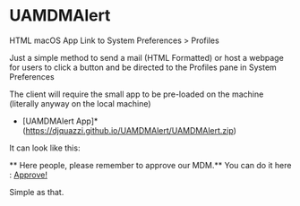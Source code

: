 # UAMDMAlert
HTML macOS App Link to System Preferences > Profiles

Just a simple method to send a mail (HTML Formatted) or host a webpage for users to click a button and be directed to the Profiles pane in System Preferences

The client will require the small app to be pre-loaded on the machine (literally anyway on the local machine)
* [UAMDMAlert App]* (https://djquazzi.github.io/UAMDMAlert/UAMDMAlert.zip)

It can look like this:

** Here people, please remember to approve our MDM.** You can do it here : [Approve!](uamdmalert://#)

Simple as that.

